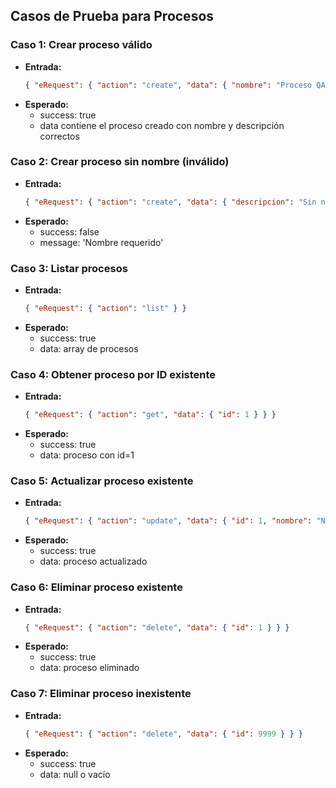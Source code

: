 ## Casos de Prueba para Procesos

### Caso 1: Crear proceso válido
- **Entrada:**
  ```json
  { "eRequest": { "action": "create", "data": { "nombre": "Proceso QA", "descripcion": "Prueba de creación" } } }
  ```
- **Esperado:**
  - success: true
  - data contiene el proceso creado con nombre y descripción correctos

### Caso 2: Crear proceso sin nombre (inválido)
- **Entrada:**
  ```json
  { "eRequest": { "action": "create", "data": { "descripcion": "Sin nombre" } } }
  ```
- **Esperado:**
  - success: false
  - message: 'Nombre requerido'

### Caso 3: Listar procesos
- **Entrada:**
  ```json
  { "eRequest": { "action": "list" } }
  ```
- **Esperado:**
  - success: true
  - data: array de procesos

### Caso 4: Obtener proceso por ID existente
- **Entrada:**
  ```json
  { "eRequest": { "action": "get", "data": { "id": 1 } } }
  ```
- **Esperado:**
  - success: true
  - data: proceso con id=1

### Caso 5: Actualizar proceso existente
- **Entrada:**
  ```json
  { "eRequest": { "action": "update", "data": { "id": 1, "nombre": "Nuevo Nombre", "descripcion": "Nueva descripción" } } }
  ```
- **Esperado:**
  - success: true
  - data: proceso actualizado

### Caso 6: Eliminar proceso existente
- **Entrada:**
  ```json
  { "eRequest": { "action": "delete", "data": { "id": 1 } } }
  ```
- **Esperado:**
  - success: true
  - data: proceso eliminado

### Caso 7: Eliminar proceso inexistente
- **Entrada:**
  ```json
  { "eRequest": { "action": "delete", "data": { "id": 9999 } } }
  ```
- **Esperado:**
  - success: true
  - data: null o vacío
